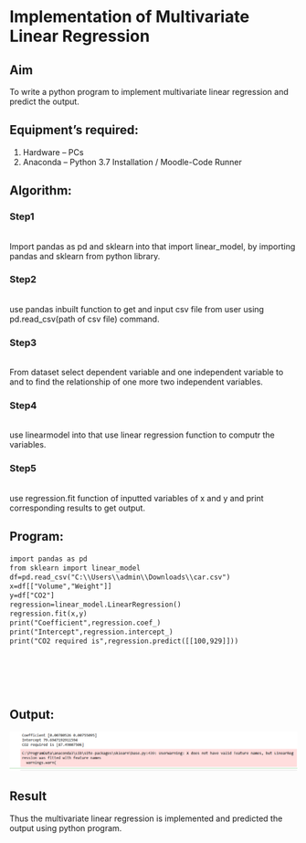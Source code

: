 # Implementation of Multivariate Linear Regression
## Aim
To write a python program to implement multivariate linear regression and predict the output.
## Equipment’s required:
1.	Hardware – PCs
2.	Anaconda – Python 3.7 Installation / Moodle-Code Runner
## Algorithm:
### Step1
<br> Import pandas as pd and sklearn into that import linear_model, by importing pandas and sklearn from python library.

### Step2
<br>use pandas inbuilt function to get and input csv file from user using pd.read_csv(path of csv file) command.

### Step3
<br>From dataset select dependent variable and one independent variable to and to find the relationship of one more two independent variables.

### Step4
<br>use linearmodel into that use linear regression function to computr the variables.

### Step5
<br>use regression.fit function of inputted variables of x and y and print corresponding results to get output.

## Program:
```
import pandas as pd
from sklearn import linear_model
df=pd.read_csv("C:\\Users\\admin\\Downloads\\car.csv")
x=df[["Volume","Weight"]]
y=df["CO2"]
regression=linear_model.LinearRegression()
regression.fit(x,y)
print("Coefficient",regression.coef_)
print("Intercept",regression.intercept_)
print("CO2 required is",regression.predict([[100,929]]))






```
## Output:
![output](output.png)

## Result
Thus the multivariate linear regression is implemented and predicted the output using python program.